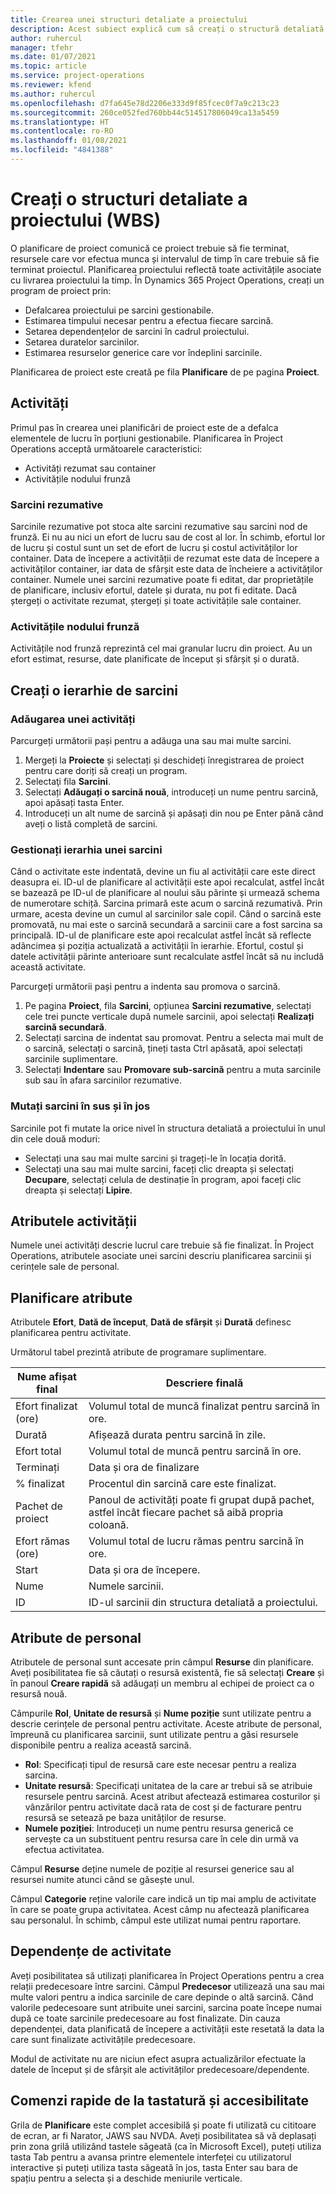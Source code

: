 ```yaml
---
title: Crearea unei structuri detaliate a proiectului
description: Acest subiect explică cum să creați o structură detaliată a proiectului (WBS) incluzând comenzile de bază în noua interfață de planificare.
author: ruhercul
manager: tfehr
ms.date: 01/07/2021
ms.topic: article
ms.service: project-operations
ms.reviewer: kfend
ms.author: ruhercul
ms.openlocfilehash: d7fa645e78d2206e333d9f85fcec0f7a9c213c23
ms.sourcegitcommit: 260ce052fed760bb44c514517806049ca13a5459
ms.translationtype: HT
ms.contentlocale: ro-RO
ms.lasthandoff: 01/08/2021
ms.locfileid: "4841388"
---
```

# <a name="create-a-work-breakdown-structure-wbs"></a>Creați o structuri detaliate a proiectului (WBS)

O planificare de proiect comunică ce proiect trebuie să fie terminat, resursele care vor efectua munca și intervalul de timp în care trebuie să fie terminat proiectul. Planificarea proiectului reflectă toate activitățile asociate cu livrarea proiectului la timp. În Dynamics 365 Project Operations, creați un program de proiect prin:

  - Defalcarea proiectului pe sarcini gestionabile.
  - Estimarea timpului necesar pentru a efectua fiecare sarcină.
  - Setarea dependențelor de sarcini în cadrul proiectului.
  - Setarea duratelor sarcinilor.
  - Estimarea resurselor generice care vor îndeplini sarcinile. 

Planificarea de proiect este creată pe fila **Planificare** de pe pagina **Proiect**.

## <a name="tasks"></a>Activități

Primul pas în crearea unei planificări de proiect este de a defalca elementele de lucru în porțiuni gestionabile. Planificarea în Project Operations acceptă următoarele caracteristici:

- Activități rezumat sau container
- Activitățile nodului frunză

### <a name="summary-tasks"></a>Sarcini rezumative

Sarcinile rezumative pot stoca alte sarcini rezumative sau sarcini nod de frunză. Ei nu au nici un efort de lucru sau de cost al lor. În schimb, efortul lor de lucru și costul sunt un set de efort de lucru și costul activităților lor container. Data de începere a activității de rezumat este data de începere a activităților container, iar data de sfârșit este data de încheiere a activităților container. Numele unei sarcini rezumative poate fi editat, dar proprietățile de planificare, inclusiv efortul, datele și durata, nu pot fi editate. Dacă ștergeți o activitate rezumat, ștergeți și toate activitățile sale container.

### <a name="leaf-node-tasks"></a>Activitățile nodului frunză

Activitățile nod frunză reprezintă cel mai granular lucru din proiect. Au un efort estimat, resurse, date planificate de început și sfârșit și o durată.

## <a name="create-a-task-hierarchy"></a>Creați o ierarhie de sarcini

### <a name="add-a-task"></a>Adăugarea unei activități

Parcurgeți următorii pași pentru a adăuga una sau mai multe sarcini.

1. Mergeți la **Proiecte** și selectați și deschideți înregistrarea de proiect pentru care doriți să creați un program. 
2. Selectaţi fila **Sarcini**. 
3. Selectați **Adăugați o sarcină nouă**, introduceți un nume pentru sarcină, apoi apăsați tasta Enter.
2. Introduceți un alt nume de sarcină și apăsați din nou pe Enter până când aveți o listă completă de sarcini.

### <a name="manage-hierarchy-of-a-task"></a>Gestionați ierarhia unei sarcini

Când o activitate este indentată, devine un fiu al activității care este direct deasupra ei. ID-ul de planificare al activității este apoi recalculat, astfel încât se bazează pe ID-ul de planificare al noului său părinte și urmează schema de numerotare schiță. Sarcina primară este acum o sarcină rezumativă. Prin urmare, acesta devine un cumul al sarcinilor sale copil. Când o sarcină este promovată, nu mai este o sarcină secundară a sarcinii care a fost sarcina sa principală. ID-ul de planificare este apoi recalculat astfel încât să reflecte adâncimea și poziția actualizată a activității în ierarhie. Efortul, costul și datele activității părinte anterioare sunt recalculate astfel încât să nu includă această activitate.

Parcurgeți următorii pași pentru a indenta sau promova o sarcină.

1. Pe pagina **Proiect**, fila **Sarcini**, opțiunea **Sarcini rezumative**, selectați cele trei puncte verticale după numele sarcinii, apoi selectați **Realizați sarcină secundară**. 
2. Selectați sarcina de indentat sau promovat. Pentru a selecta mai mult de o sarcină, selectați o sarcină, țineți tasta Ctrl apăsată, apoi selectați sarcinile suplimentare.
2. Selectați **Indentare** sau **Promovare sub-sarcină**  pentru a muta sarcinile sub sau în afara sarcinilor rezumative.

### <a name="move-tasks-up-and-down"></a>Mutați sarcini în sus și în jos

Sarcinile pot fi mutate la orice nivel în structura detaliată a proiectului în unul din cele două moduri:

- Selectați una sau mai multe sarcini și trageți-le în locația dorită.
- Selectați una sau mai multe sarcini, faceți clic dreapta și selectați **Decupare**, selectați celula de destinație în program, apoi faceți clic dreapta și selectați **Lipire**.

## <a name="task-attributes"></a>Atributele activității

Numele unei activități descrie lucrul care trebuie să fie finalizat. În Project Operations, atributele asociate unei sarcini descriu planificarea sarcinii și cerințele sale de personal.

## <a name="schedule-attributes"></a>Planificare atribute

Atributele **Efort**, **Dată de început**, **Dată de sfârșit** și **Durată** definesc planificarea pentru activitate.

Următorul tabel prezintă atribute de programare suplimentare.

| **Nume afișat final** | **Descriere finală** |
| --- | --- |
| Efort finalizat (ore) | Volumul total de muncă finalizat pentru sarcină în ore. |
| Durată | Afișează durata pentru sarcină în zile. |
| Efort total | Volumul total de muncă pentru sarcină în ore. |
| Terminați | Data și ora de finalizare |
| % finalizat | Procentul din sarcină care este finalizat. |
| Pachet de proiect | Panoul de activități poate fi grupat după pachet, astfel încât fiecare pachet să aibă propria coloană. |
| Efort rămas (ore) | Volumul total de lucru rămas pentru sarcină în ore. |
| Start | Data și ora de începere. |
| Nume | Numele sarcinii. |
| ID | ID-ul sarcinii din structura detaliată a proiectului. |

## <a name="staffing-attributes"></a>Atribute de personal

Atributele de personal sunt accesate prin câmpul **Resurse** din planificare. Aveți posibilitatea fie să căutați o resursă existentă, fie să selectați **Creare** și în panoul **Creare rapidă** să adăugați un membru al echipei de proiect ca o resursă nouă.

Câmpurile **Rol**, **Unitate de resursă** și **Nume poziție** sunt utilizate pentru a descrie cerințele de personal pentru activitate. Aceste atribute de personal, împreună cu planificarea sarcinii, sunt utilizate pentru a găsi resursele disponibile pentru a realiza această sarcină.

   - **Rol**: Specificați tipul de resursă care este necesar pentru a realiza sarcina.
   - **Unitate resursă**: Specificați unitatea de la care ar trebui să se atribuie resursele pentru sarcină. Acest atribut afectează estimarea costurilor și vânzărilor pentru activitate dacă rata de cost și de facturare pentru resursă se setează pe baza unităților de resurse.
   - **Numele poziției**: Introduceți un nume pentru resursa generică ce servește ca un substituent pentru resursa care în cele din urmă va efectua activitatea.

Câmpul **Resurse** deține numele de poziție al resursei generice sau al resursei numite atunci când se găsește unul.

Câmpul **Categorie** reține valorile care indică un tip mai amplu de activitate în care se poate grupa activitatea. Acest câmp nu afectează planificarea sau personalul. În schimb, câmpul este utilizat numai pentru raportare.

## <a name="task-dependencies"></a>Dependențe de activitate

Aveți posibilitatea să utilizați planificarea în Project Operations pentru a crea relații predecesoare între sarcini. Câmpul **Predecesor** utilizează una sau mai multe valori pentru a indica sarcinile de care depinde o altă sarcină. Când valorile pedecesoare sunt atribuite unei sarcini, sarcina poate începe numai după ce toate sarcinile predecesoare au fost finalizate. Din cauza dependenței, data planificată de începere a activității este resetată la data la care sunt finalizate activitățile predecesoare.

Modul de activitate nu are niciun efect asupra actualizărilor efectuate la datele de început și de sfârșit ale activităților predecesoare/dependente.

## <a name="accessibility-and-keyboard-shortcuts"></a>Comenzi rapide de la tastatură și accesibilitate

Grila de **Planificare** este complet accesibilă și poate fi utilizată cu cititoare de ecran, ar fi Narator, JAWS sau NVDA. Aveți posibilitatea să vă deplasați prin zona grilă utilizând tastele săgeată (ca în Microsoft Excel), puteți utiliza tasta Tab pentru a avansa printre elementele interfeței cu utilizatorul interactive și puteți utiliza tasta săgeată în jos, tasta Enter sau bara de spațiu pentru a selecta și a deschide meniurile verticale.
